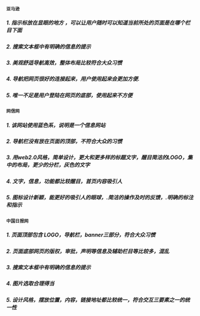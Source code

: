 #### `亚马逊`
##### 1. 指示标放在显眼的地方 ，可以让用户随时可以知道当前所处的页面是在哪个栏目下面
##### 2. 搜索文本框中有明确的信息的提示
##### 3. 美观舒适导航高效，整体布局比较符合大众习惯
##### 4. 导航把网页很好的连接起来，用户使用起来会更加方便.
##### 5. 唯一不足是用户登陆在网页的底部，使用起来不方便
#### `网信网`
##### 1. 该网站使用蓝色系，说明是一个信息网站
##### 2. 导航栏没有放在页面的顶部，不符合大众的习惯
##### 3. 用web2.0风格，简单设计，更大和更多样的标题文字，醒目简洁的LOGO，集中的布局，更少的分栏，灰色的文字
##### 4. 文字，信息，功能都比较醒目，首页内容吸引人
##### 5. 图标设计新颖，能更好的吸引人的眼球，.简洁的操作及时的反馈，.明确的标注和指示
#### `中国日报网`
##### 1. 页面顶部包含 LOGO，导航栏，banner三部分，符合大众习惯
##### 2. 页面底部网页的版权，审批，声明等信息及辅助栏目等比较多，混乱
##### 3. 搜索文本框中有明确的信息的提示
##### 4. 图片选取合理得当
##### 5. 设计风格，摆放位置，内容，链接地址都比较统一，符合交互三要素之一的统一性